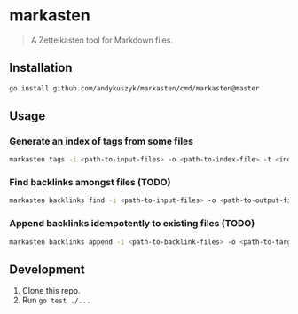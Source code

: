 # markasten
> A Zettelkasten tool for Markdown files.

## Installation
```sh
go install github.com/andykuszyk/markasten/cmd/markasten@master
```

## Usage
### Generate an index of tags from some files
```sh
markasten tags -i <path-to-input-files> -o <path-to-index-file> -t <index-title>
```

### Find backlinks amongst files (TODO)
```sh
markasten backlinks find -i <path-to-input-files> -o <path-to-output-files>
```

### Append backlinks idempotently to existing files (TODO)
```sh
markasten backlinks append -i <path-to-backlink-files> -o <path-to-target-files>
```

## Development
1. Clone this repo.
2. Run `go test ./...`
